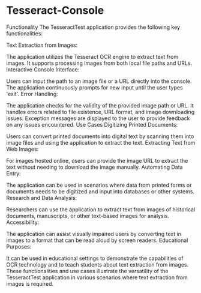 # Tesseract-Console

Functionality
The TesseractTest application provides the following key functionalities:

Text Extraction from Images:

The application utilizes the Tesseract OCR engine to extract text from images.
It supports processing images from both local file paths and URLs.
Interactive Console Interface:

Users can input the path to an image file or a URL directly into the console.
The application continuously prompts for new input until the user types 'exit'.
Error Handling:

The application checks for the validity of the provided image path or URL.
It handles errors related to file existence, URL format, and image downloading issues.
Exception messages are displayed to the user to provide feedback on any issues encountered.
Use Cases
Digitizing Printed Documents:

Users can convert printed documents into digital text by scanning them into image files and using the application to extract the text.
Extracting Text from Web Images:

For images hosted online, users can provide the image URL to extract the text without needing to download the image manually.
Automating Data Entry:

The application can be used in scenarios where data from printed forms or documents needs to be digitized and input into databases or other systems.
Research and Data Analysis:

Researchers can use the application to extract text from images of historical documents, manuscripts, or other text-based images for analysis.
Accessibility:

The application can assist visually impaired users by converting text in images to a format that can be read aloud by screen readers.
Educational Purposes:

It can be used in educational settings to demonstrate the capabilities of OCR technology and to teach students about text extraction from images.
These functionalities and use cases illustrate the versatility of the TesseractTest application in various scenarios where text extraction from images is required.
